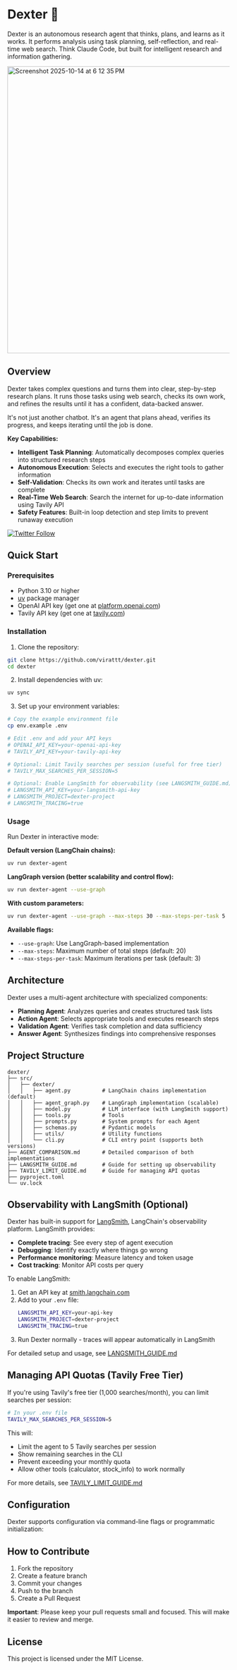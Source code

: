 # Dexter 🤖

Dexter is an autonomous research agent that thinks, plans, and learns as it works. It performs analysis using task planning, self-reflection, and real-time web search. Think Claude Code, but built for intelligent research and information gathering.

<img width="979" height="651" alt="Screenshot 2025-10-14 at 6 12 35 PM" src="https://github.com/user-attachments/assets/5a2859d4-53cf-4638-998a-15cef3c98038" />

## Overview

Dexter takes complex questions and turns them into clear, step-by-step research plans. It runs those tasks using web search, checks its own work, and refines the results until it has a confident, data-backed answer.  

It's not just another chatbot.  It's an agent that plans ahead, verifies its progress, and keeps iterating until the job is done.

**Key Capabilities:**

- **Intelligent Task Planning**: Automatically decomposes complex queries into structured research steps
- **Autonomous Execution**: Selects and executes the right tools to gather information
- **Self-Validation**: Checks its own work and iterates until tasks are complete
- **Real-Time Web Search**: Search the internet for up-to-date information using Tavily API
- **Safety Features**: Built-in loop detection and step limits to prevent runaway execution

[![Twitter Follow](https://img.shields.io/twitter/follow/virattt?style=social)](https://twitter.com/virattt)

## Quick Start

### Prerequisites

- Python 3.10 or higher
- [uv](https://github.com/astral-sh/uv) package manager
- OpenAI API key (get one at [platform.openai.com](https://platform.openai.com))
- Tavily API key (get one at [tavily.com](https://tavily.com))

### Installation

1. Clone the repository:

```bash
git clone https://github.com/virattt/dexter.git
cd dexter
```

2. Install dependencies with uv:

```bash
uv sync
```

3. Set up your environment variables:

```bash
# Copy the example environment file
cp env.example .env

# Edit .env and add your API keys
# OPENAI_API_KEY=your-openai-api-key
# TAVILY_API_KEY=your-tavily-api-key

# Optional: Limit Tavily searches per session (useful for free tier)
# TAVILY_MAX_SEARCHES_PER_SESSION=5

# Optional: Enable LangSmith for observability (see LANGSMITH_GUIDE.md)
# LANGSMITH_API_KEY=your-langsmith-api-key
# LANGSMITH_PROJECT=dexter-project
# LANGSMITH_TRACING=true
```

### Usage

Run Dexter in interactive mode:

**Default version (LangChain chains):**

```bash
uv run dexter-agent
```

**LangGraph version (better scalability and control flow):**

```bash
uv run dexter-agent --use-graph
```

**With custom parameters:**

```bash
uv run dexter-agent --use-graph --max-steps 30 --max-steps-per-task 5
```

**Available flags:**

- `--use-graph`: Use LangGraph-based implementation
- `--max-steps`: Maximum number of total steps (default: 20)
- `--max-steps-per-task`: Maximum iterations per task (default: 3)

## Architecture

Dexter uses a multi-agent architecture with specialized components:

- **Planning Agent**: Analyzes queries and creates structured task lists
- **Action Agent**: Selects appropriate tools and executes research steps
- **Validation Agent**: Verifies task completion and data sufficiency
- **Answer Agent**: Synthesizes findings into comprehensive responses

## Project Structure

```
dexter/
├── src/
│   ├── dexter/
│   │   ├── agent.py          # LangChain chains implementation (default)
│   │   ├── agent_graph.py    # LangGraph implementation (scalable)
│   │   ├── model.py          # LLM interface (with LangSmith support)
│   │   ├── tools.py          # Tools
│   │   ├── prompts.py        # System prompts for each Agent
│   │   ├── schemas.py        # Pydantic models
│   │   ├── utils/            # Utility functions
│   │   └── cli.py            # CLI entry point (supports both versions)
├── AGENT_COMPARISON.md       # Detailed comparison of both implementations
├── LANGSMITH_GUIDE.md        # Guide for setting up observability
├── TAVILY_LIMIT_GUIDE.md     # Guide for managing API quotas
├── pyproject.toml
└── uv.lock
```

## Observability with LangSmith (Optional)

Dexter has built-in support for [LangSmith](https://smith.langchain.com/), LangChain's observability platform. LangSmith provides:

- **Complete tracing**: See every step of agent execution
- **Debugging**: Identify exactly where things go wrong  
- **Performance monitoring**: Measure latency and token usage
- **Cost tracking**: Monitor API costs per query

To enable LangSmith:

1. Get an API key at [smith.langchain.com](https://smith.langchain.com/)
2. Add to your `.env` file:
   ```bash
   LANGSMITH_API_KEY=your-api-key
   LANGSMITH_PROJECT=dexter-project
   LANGSMITH_TRACING=true
   ```
3. Run Dexter normally - traces will appear automatically in LangSmith

For detailed setup and usage, see [LANGSMITH_GUIDE.md](LANGSMITH_GUIDE.md)

## Managing API Quotas (Tavily Free Tier)

If you're using Tavily's free tier (1,000 searches/month), you can limit searches per session:

```bash
# In your .env file
TAVILY_MAX_SEARCHES_PER_SESSION=5
```

This will:
- Limit the agent to 5 Tavily searches per session
- Show remaining searches in the CLI
- Prevent exceeding your monthly quota
- Allow other tools (calculator, stock_info) to work normally

For more details, see [TAVILY_LIMIT_GUIDE.md](TAVILY_LIMIT_GUIDE.md)

## Configuration

Dexter supports configuration via command-line flags or programmatic initialization:


## How to Contribute

1. Fork the repository
2. Create a feature branch
3. Commit your changes
4. Push to the branch
5. Create a Pull Request

**Important**: Please keep your pull requests small and focused.  This will make it easier to review and merge.

## License

This project is licensed under the MIT License.
